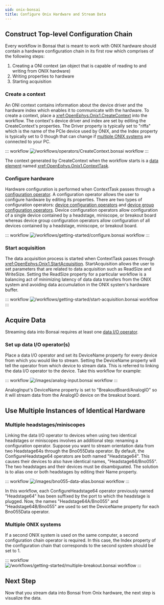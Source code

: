 ```yaml
---
uid: onix-bonsai
title: Configure Onix Hardware and Stream Data
---
```


## Construct Top-level Configuration Chain

Every workflow in Bonsai that is meant to work with ONIX hardware should contain a hardware
configuration chain in its first row which comprises of the following steps:
1) Creating a ONI context (an object that is capable of reading to and writing from ONIX hardware)
2) Writing properties to hardware
3) Starting acquisition

### Create a context

An ONI context contains information about the device driver and the hardware index which enables it
to communicate with the hardware. To create a context, place a <xref:OpenEphys.Onix1.CreateContext>
into the workflow. The context's device driver and index are set by editing the CreateContext's
properties. The Driver property is typically set to "riffa" which is the name of the PCIe device
used by ONIX, and the Index property is typically set to 0 though that can change if [multiple ONIX
systems](#multiple-onix-systems) are connected to your PC.

::: workflow
![/workflows/operators/CreateContext.bonsai workflow](../../workflows/operators/CreateContext.bonsai)
:::

The context generated by CreateContext when the workflow starts is a [data
element](xref:data-elements) named <xref:OpenEphys.Onix1.ContextTask>. 

### Configure hardware

Hardware configuration is performed when ContextTask passes through a [configuration
operator](xref:configure). A configuration operator allows the user to configure hardware by editing
its properties. There are two types of configuration operators: [device configuration
operators](xref:device-configure) and [device group configuration operators](xref:configure).
Device configuration operators allow configuration of a single device contained by a headstage,
miniscope, or breakout board whereas device group configuration operators allow configuration of all
devices contained by a headstage, miniscope, or breakout board. 
<!--We recommend using device group configuration operators for concision and
ease-of-use, though device operators can be helpful in more advanced workflows that require writing
to hardware while the workflow is running. 

Any number of configuration operators can be chained following a CreateContext operator. If you use
only device group configuration operators, you'll have between one and three total
configuration operators: one for the breakout board and one for each port that is connected to a
headstage or miniscope.  -->

::: workflow
![/workflows/getting-started/configure.bonsai workflow](../../workflows/getting-started/configure.bonsai)
:::

### Start acquisition

The data acquisition process is started when ContextTask passes through
<xref:OpenEphys.Onix1.StartAcquisition>. StartAcquisition allows the user to set parameters that are
related to data acquisition such as ReadSize and WriteSize. Setting the ReadSize property for a
particular workflow is a balancing act of minimizing latency of data data transfers from the ONIX
system and avoiding data accumulation in the ONIX system's hardware buffer.

<!-- TODO: Need a separate tutorial or guide on this -->

::: workflow
![/workflows/getting-started/start-acquisition.bonsai workflow](../../workflows/getting-started/start-acquisition.bonsai)
:::

## Acquire Data

Streaming data into Bonsai requires at least one [data I/O operator](xref:dataio).

### Set up data I/O operator(s)

Place a data I/O operator and set its DeviceName property for every device from which you would like
to stream. Setting the DeviceName property will tell the operator from which device to stream data.
This is referred to linking the data I/O operator to the device. Take this workflow for example:

::: workflow
![/images/analog-input.bonsai workflow](../../images/analog-input.bonsai)
:::

AnalogInput's DeviceName property is set to "BreakoutBoard/AnalogIO" so it will stream data from the
AnalogIO device on the breakout board. 

## Use Multiple Instances of Identical Hardware

### Multiple headstages/miniscopes

Linking the data I/O operator to devices when using two identical headstages or miniscopes involves
an additional step: renaming a configuration operator. Suppose you want to stream
orientation data from two Headstage64s through the Bno055Data operator. By default, the
ConfigureHeadstage64 operators are both named "Headstage64". This causes their devices to also have
identical names, "Headstage64/Bno055". The two headstages and their devices must be disambiguated. The
solution is to alias one or both headstages by editing their Name property.

::: workflow
![/images/bno055-data-alias.bonsai workflow](../../images/bno055-data-alias.bonsai)
:::

In this workflow, each ConfigureHeadstage64 operator previously named "Headstage64" has been
suffixed by the port to which the headstage is plugged. Now, the names "Headstage64A/Bno055" and
"Headstage64B/Bno055" are used to set the DeviceName property for each Bno055Data operator. 

### Multiple ONIX systems

If a second ONIX system is used on the same computer, a second configuration chain operator is
required. In this case, the Index property of the configuration chain that corresponds to the second
system should be set to 1.

::: workflow
![/workflows/getting-started/multiple-breakout.bonsai workflow](../../workflows/getting-started/multiple-breakout.bonsai)
:::

## Next Step

Now that you stream data into Bonsai from Onix hardware, the next step is visualize the data.